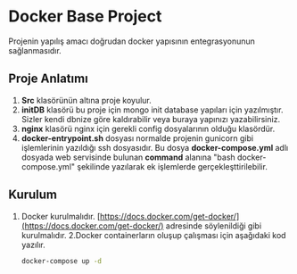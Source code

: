 # Docker Base Project
Projenin yapılış amacı doğrudan docker yapısının entegrasyonunun sağlanmasıdır.

## Proje Anlatımı
1. **Src** klasörünün altına proje koyulur.
2. **initDB** klasörü bu proje için mongo init database yapıları için yazılmıştır. Sizler kendi dbnize göre kaldırabilir veya buraya yapınızı yazabilirsiniz. 
3. **nginx** klasörü nginx için gerekli config dosyalarının olduğu klasördür. 
4. **docker-entrypoint.sh** dosyası normalde projenin gunicorn gibi işlemlerinin yazıldığı ssh dosyasıdır. Bu dosya **docker-compose.yml** adlı dosyada web servisinde bulunan **command** alanına "bash docker-compose.yml" şekilinde yazılarak ek işlemlerde gerçekleşttirilebilir.
 
## Kurulum
1. Docker kurulmalıdır. [https://docs.docker.com/get-docker/](https://docs.docker.com/get-docker/) adresinde söylenildiği gibi kurulmalıdır.
2.Docker containerların oluşup çalışması için aşağıdaki kod yazılır.
    ```bash
    docker-compose up -d
    ```